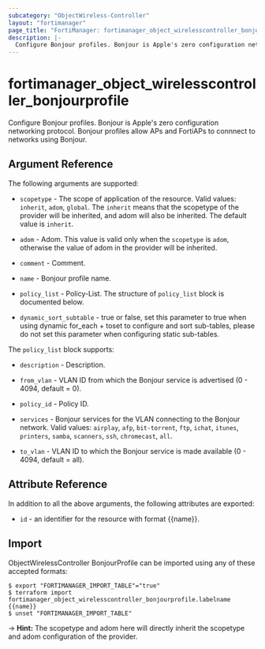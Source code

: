 ```yaml
---
subcategory: "ObjectWireless-Controller"
layout: "fortimanager"
page_title: "FortiManager: fortimanager_object_wirelesscontroller_bonjourprofile"
description: |-
  Configure Bonjour profiles. Bonjour is Apple's zero configuration networking protocol. Bonjour profiles allow APs and FortiAPs to connnect to networks using Bonjour.
---
```


# fortimanager_object_wirelesscontroller_bonjourprofile
Configure Bonjour profiles. Bonjour is Apple's zero configuration networking protocol. Bonjour profiles allow APs and FortiAPs to connnect to networks using Bonjour.

## Argument Reference


The following arguments are supported:

* `scopetype` - The scope of application of the resource. Valid values: `inherit`, `adom`, `global`. The `inherit` means that the scopetype of the provider will be inherited, and adom will also be inherited. The default value is `inherit`.
* `adom` - Adom. This value is valid only when the `scopetype` is `adom`, otherwise the value of adom in the provider will be inherited.

* `comment` - Comment.
* `name` - Bonjour profile name.
* `policy_list` - Policy-List. The structure of `policy_list` block is documented below.
* `dynamic_sort_subtable` - true or false, set this parameter to true when using dynamic for_each + toset to configure and sort sub-tables, please do not set this parameter when configuring static sub-tables.

The `policy_list` block supports:

* `description` - Description.
* `from_vlan` - VLAN ID from which the Bonjour service is advertised (0 - 4094, default = 0).
* `policy_id` - Policy ID.
* `services` - Bonjour services for the VLAN connecting to the Bonjour network. Valid values: `airplay`, `afp`, `bit-torrent`, `ftp`, `ichat`, `itunes`, `printers`, `samba`, `scanners`, `ssh`, `chromecast`, `all`.

* `to_vlan` - VLAN ID to which the Bonjour service is made available (0 - 4094, default = all).


## Attribute Reference

In addition to all the above arguments, the following attributes are exported:
* `id` - an identifier for the resource with format {{name}}.

## Import

ObjectWirelessController BonjourProfile can be imported using any of these accepted formats:
```
$ export "FORTIMANAGER_IMPORT_TABLE"="true"
$ terraform import fortimanager_object_wirelesscontroller_bonjourprofile.labelname {{name}}
$ unset "FORTIMANAGER_IMPORT_TABLE"
```
-> **Hint:** The scopetype and adom here will directly inherit the scopetype and adom configuration of the provider.
